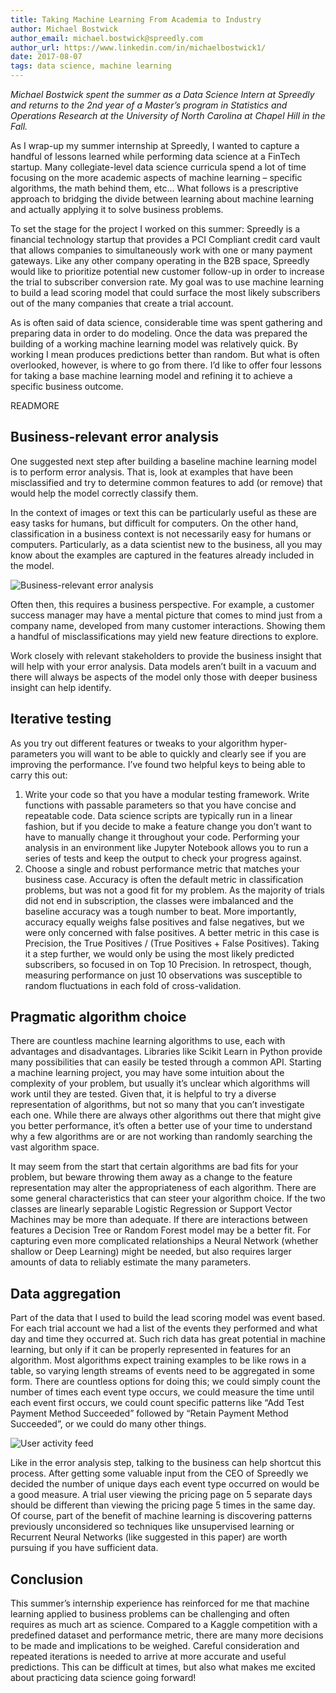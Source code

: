 ```yaml
---
title: Taking Machine Learning From Academia to Industry
author: Michael Bostwick
author_email: michael.bostwick@spreedly.com
author_url: https://www.linkedin.com/in/michaelbostwick1/
date: 2017-08-07
tags: data science, machine learning
---
```


_Michael Bostwick spent the summer as a Data Science Intern at Spreedly and returns to the 2nd year of a Master’s program in Statistics and Operations Research at the University of North Carolina at Chapel Hill in the Fall._

As I wrap-up my summer internship at Spreedly, I wanted to capture a handful of lessons learned while performing data science at a FinTech startup. Many collegiate-level data science curricula spend a lot of time focusing on the more academic aspects of machine learning – specific algorithms, the math behind them, etc… What follows is a prescriptive approach to bridging the divide between learning about machine learning and actually applying it to solve business problems.

To set the stage for the project I worked on this summer: Spreedly is a financial technology startup that provides a PCI Compliant credit card vault that allows companies to simultaneously work with one or many payment gateways. Like any other company operating in the B2B space, Spreedly would like to prioritize potential new customer follow-up in order to increase the trial to subscriber conversion rate. My goal was to use machine learning to build a lead scoring model that could surface the most likely subscribers out of the many companies that create a trial account.

As is often said of data science, considerable time was spent gathering and preparing data in order to do modeling. Once the data was prepared the building of a working machine learning model was relatively quick. By working I mean produces predictions better than random. But what is often overlooked, however, is where to go from there. I’d like to offer four lessons for taking a base machine learning model and refining it to achieve a specific business outcome.

READMORE

## Business-relevant error analysis

One suggested next step after building a baseline machine learning model is to perform error analysis. That is, look at examples that have been misclassified and try to determine common features to add (or remove) that would help the model correctly classify them.

In the context of images or text this can be particularly useful as these are easy tasks for humans, but difficult for computers. On the other hand, classification in a business context is not necessarily easy for humans or computers. Particularly, as a data scientist new to the business, all you may know about the examples are captured in the features already included in the model.

![Business-relevant error analysis](/images/machine-learning/cat_classifier.jpg)

Often then, this requires a business perspective. For example, a customer success manager may have a mental picture that comes to mind just from a company name, developed from many customer interactions. Showing them a handful of misclassifications may yield new feature directions to explore.

Work closely with relevant stakeholders to provide the business insight that will help with your error analysis. Data models aren’t built in a vacuum and there will always be aspects of the model only those with deeper business insight can help identify.

## Iterative testing

As you try out different features or tweaks to your algorithm hyper-parameters you will want to be able to quickly and clearly see if you are improving the performance. I’ve found two helpful keys to being able to carry this out:

1. Write your code so that you have a modular testing framework. Write functions with passable parameters so that you have concise and repeatable code. Data science scripts are typically run in a linear fashion, but if you decide to make a feature change you don’t want to have to manually change it throughout your code. Performing your analysis in an environment like Jupyter Notebook allows you to run a series of tests and keep the output to check your progress against.
2. Choose a single and robust performance metric that matches your business case. Accuracy is often the default metric in classification problems, but was not a good fit for my problem. As the majority of trials did not end in subscription, the classes were imbalanced and the baseline accuracy was a tough number to beat. More importantly, accuracy equally weighs false positives and false negatives, but we were only concerned with false positives. A better metric in this case is Precision, the True Positives / (True Positives + False Positives). Taking it a step further, we would only be using the most likely predicted subscribers, so focused in on Top 10 Precision. In retrospect, though, measuring performance on just 10 observations was susceptible to random fluctuations in each fold of cross-validation.

## Pragmatic algorithm choice

There are countless machine learning algorithms to use, each with advantages and disadvantages. Libraries like Scikit Learn in Python provide many possibilities that can easily be tested through a common API. Starting a machine learning project, you may have some intuition about the complexity of your problem, but usually it’s unclear which algorithms will work until they are tested. Given that, it is helpful to try a diverse representation of algorithms, but not so many that you can’t investigate each one. While there are always other algorithms out there that might give you better performance, it’s often a better use of your time to understand why a few algorithms are or are not working than randomly searching the vast algorithm space.

It may seem from the start that certain algorithms are bad fits for your problem, but beware throwing them away as a change to the feature representation may alter the appropriateness of each algorithm. There are some general characteristics that can steer your algorithm choice. If the two classes are linearly separable Logistic Regression or Support Vector Machines may be more than adequate. If there are interactions between features a Decision Tree or Random Forest model may be a better fit. For capturing even more complicated relationships a Neural Network  (whether shallow or Deep Learning) might be needed, but also requires larger amounts of data to reliably estimate the many parameters.

## Data aggregation

Part of the data that I used to build the lead scoring model was event based. For each trial account we had a list of the events they performed and what day and time they occurred at. Such rich data has great potential in machine learning, but only if it can be properly represented in features for an algorithm. Most algorithms expect training examples to be like rows in a table, so varying length streams of events need to be aggregated in some form. There are countless options for doing this; we could simply count the number of times each event type occurs, we could measure the time until each event first occurs, we could count specific patterns like “Add Test Payment Method Succeeded” followed by “Retain Payment Method Succeeded”, or we could do many other things.

![User activity feed](/images/machine-learning/activity_feed.jpg)

Like in the error analysis step, talking to the business can help shortcut this process. After getting some valuable input from the CEO of Spreedly we decided the number of unique days each event type occurred on would be a good measure. A trial user viewing the pricing page on 5 separate days should be different than viewing the pricing page 5 times in the same day. Of course, part of the benefit of machine learning is discovering patterns previously unconsidered so techniques like unsupervised learning or Recurrent Neural Networks (like suggested in this paper) are worth pursuing if you have sufficient data.

## Conclusion

This summer’s internship experience has reinforced for me that machine learning applied to business problems can be challenging and often requires as much art as science. Compared to a Kaggle competition with a predefined dataset and performance metric, there are many more decisions to be made and implications to be weighed. Careful consideration and repeated iterations is needed to arrive at more accurate and useful predictions. This can be difficult at times, but also what makes me excited about practicing data science going forward!
